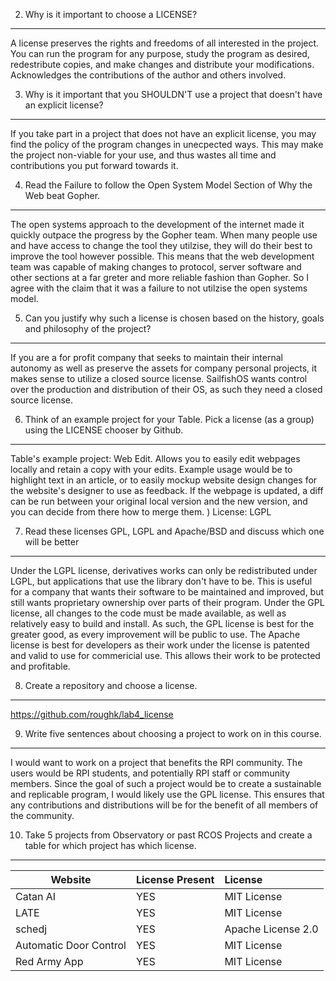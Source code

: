 2. Why is it important to choose a LICENSE?
---
A license preserves the rights and freedoms of all interested in the project. 
You can run the program for any purpose, study the program as desired,
redestribute copies, and make changes and distribute your modifications.
Acknowledges the contributions of the author and others involved.


3. Why is it important that you SHOULDN'T use a project that doesn't have an explicit license?
---
If you take part in a project that does not have an explicit license,
you may find the policy of the program changes in unecpected ways. This
may make the project non-viable for your use, and thus wastes all time 
and contributions you put forward towards it.


4. Read the Failure to follow the Open System Model Section of Why the Web beat Gopher.
---
The open systems approach to the development of the internet made it quickly outpace
the progress by the Gopher team. When many people use and have access to change the 
tool they utilzise, they will do their best to improve the tool however possible.
This means that the web development team was capable of making changes to protocol,
server software and other sections at a far greter and more reliable fashion than Gopher.
So I agree with the claim that it was a failure to not utilzise the open systems model.


5. Can you justify why such a license is chosen based on the history, goals and philosophy of the project? 
---
If you are a for profit company that seeks to maintain their internal autonomy as well as preserve
the assets for company personal projects, it makes sense to utilize a closed source license. SailfishOS
wants control over the production and distribution of their OS, as such they need a closed source license.


6. Think of an example project for your Table. Pick a license (as a group) using the LICENSE chooser by Github.
---
Table's example project: 
Web Edit. Allows you to easily edit webpages locally and retain a copy with your edits. Example usage would 
be to highlight text in an article, or to easily mockup website design changes for the website's designer to 
use as feedback. If the webpage is updated, a diff can be run between your original local version and the new
version, and you can decide from there how to merge them. )
License:
LGPL


7. Read these licenses GPL, LGPL and Apache/BSD and discuss which one will be better
---
Under the LGPL license, derivatives works can only be redistributed under LGPL, but applications that use the
library don't have to be. This is useful for a company that wants their software to be maintained and improved,
but still wants proprietary ownership over parts of their program. Under the GPL license, all changes to the
code must be made available, as well as relatively easy to build and install. As such, the GPL license is best
for the greater good, as every improvement will be public to use. The Apache license is best for developers as
their work under the license is patented and valid to use for commericial use. This allows their work to be
protected and profitable.


8. Create a repository and choose a license.
---
https://github.com/roughk/lab4_license


9. Write five sentences about choosing a project to work on in this course.
---
I would want to work on a project that benefits the RPI community. The users would be
RPI students, and potentially RPI staff or community members. Since the goal of such
a project would be to create a sustainable and replicable program, I would likely use 
the GPL license. This ensures that any contributions and distributions will be for the 
benefit of all members of the community.


10. Take 5 projects from Observatory or past RCOS Projects and create a table for which project has which license.
---

Website | License Present | License
---------|:----------|:-------
Catan AI | YES       | MIT License
LATE     | YES       | MIT License
schedj   | YES       | Apache License 2.0
Automatic Door Control| YES | MIT License
Red Army App | YES | MIT License





















